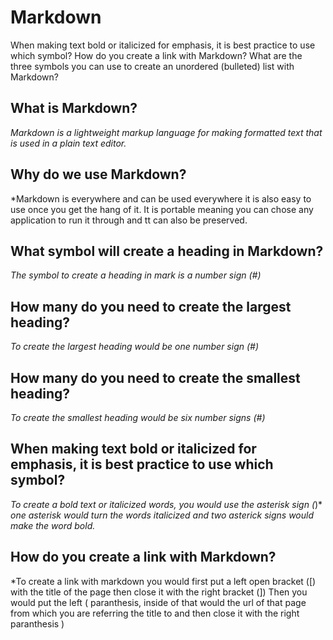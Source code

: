 # Markdown



When making text bold or italicized for emphasis, it is best practice to use which symbol?
How do you create a link with Markdown?
What are the three symbols you can use to create an unordered (bulleted) list with Markdown?

## What is Markdown? ##

*Markdown is a lightweight markup language for making formatted text that is used in a plain text editor.*

## Why do we use Markdown? ##

*Markdown is everywhere and can be used everywhere it is also easy to use once you get the hang of it. It is portable meaning you can chose any application to run it through and tt can also be preserved.

## What symbol will create a heading in Markdown? ##

*The symbol to create a heading in mark is a number sign (#)*

## How many do you need to create the largest heading? ##

*To create the largest heading would be one number sign (#)*

## How many do you need to create the smallest heading? ##

*To create the smallest heading would be six number signs (#)*

## When making text bold or italicized for emphasis, it is best practice to use which symbol? ##

*To create a bold text or italicized words, you would use the asterisk sign (*)*
*one asterisk would turn the words italicized and two asterick signs would make the word bold.*

## How do you create a link with Markdown? ##

*To create a link with markdown you would first put a left open bracket ([) with the title of the page then close it with the right bracket (]) Then you would put the left ( paranthesis, inside of that would the url of that page from which you are referring the title to and then close it with the right paranthesis )
 
